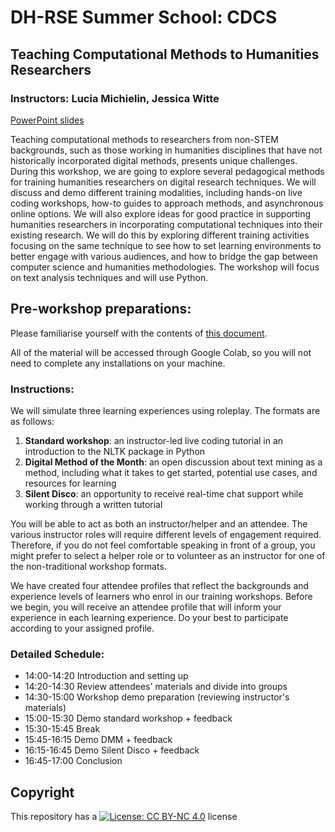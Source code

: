 # DH-RSE Summer School: CDCS

## Teaching Computational Methods to Humanities Researchers
### Instructors: Lucia Michielin, Jessica Witte  
[PowerPoint slides](https://uoe-my.sharepoint.com/:p:/g/personal/jwitte_ed_ac_uk/EUwodVIj6DFEi26YzU27YaYBGtkWMTCvjTg6_Ztybckj6g?e=PLYl2v)
  

Teaching computational methods to researchers from non-STEM backgrounds, such as those working in humanities disciplines that have not historically incorporated digital methods, presents unique challenges. During this workshop, we are going to explore several pedagogical methods for training humanities researchers on digital research techniques. We will discuss and demo different training modalities, including hands-on live coding workshops, how-to guides to approach methods, and asynchronous online options. We will also explore ideas for good practice in supporting humanities researchers in incorporating computational techniques into their existing research. We will do this by exploring different training activities focusing on the same technique to see how to set learning environments to better engage with various audiences, and how to bridge the gap between computer science and humanities methodologies. The workshop will focus on text analysis techniques and will use Python.

## Pre-workshop preparations: 
Please familiarise yourself with the contents of [this document](https://github.com/DCS-training/TeachingDH/blob/main/AttendeesInstructions.md).

All of the material will be accessed through Google Colab, so you will not need to complete any installations on your machine.


### Instructions:

We will simulate three learning experiences using roleplay. The formats are as follows:

1. **Standard workshop**: an instructor-led live coding tutorial in an introduction to the NLTK package in Python
2. **Digital Method of the Month**: an open discussion about text mining as a method, including what it takes to get started, potential use cases, and resources for learning
3. **Silent Disco**: an opportunity to receive real-time chat support while working through a written tutorial

You will be able to act as both an instructor/helper and an attendee. The various instructor roles will require different levels of engagement required. Therefore, if you do not feel comfortable speaking in front of a group, you might prefer to select a helper role or to volunteer as an instructor for one of the non-traditional workshop formats.

We have created four attendee profiles that reflect the backgrounds and experience levels of learners who enrol in our training workshops. Before we begin, you will receive an attendee profile that will inform your experience in each learning experience. Do your best to participate according to your assigned profile.

### Detailed Schedule:

- 14:00-14:20 Introduction and setting up
- 14:20-14:30 Review attendees' materials and divide into groups  
- 14:30-15:00 Workshop demo preparation (reviewing instructor's materials)
- 15:00-15:30 Demo standard workshop + feedback  
- 15:30-15:45 Break
- 15:45-16:15 Demo DMM + feedback
- 16:15-16:45 Demo Silent Disco + feedback
- 16:45-17:00 Conclusion


## Copyright

This repository has a [![License: CC BY-NC 4.0](https://licensebuttons.net/l/by-nc/4.0/80x15.png)](https://creativecommons.org/licenses/by-nc/4.0/) license
